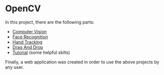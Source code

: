 # OpenCV
In this project, there are the following parts:
* [Computer Vision](ComputerVision)
* [Face Recognition](FaceRecognition)
* [Hand Tracking](HandTracking_Unity3D)
* [Drag And Drop](VirtualDragAndDrop)
* [Tutorial](WebApp) (some helpful skills)

Finally, a web application was created in order to use the above projects by any user.

